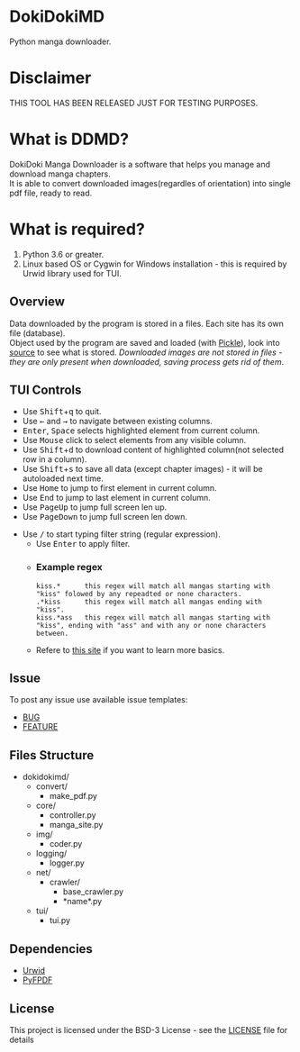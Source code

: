 # DokiDokiMD
Python manga downloader.

# Disclaimer
THIS TOOL HAS BEEN RELEASED JUST FOR TESTING PURPOSES.

# What is DDMD?
DokiDoki Manga Downloader is a software that helps you manage and download manga chapters.
<br>
It is able to convert downloaded images(regardles of orientation) into single pdf file, ready to read.

# What is required?
1. Python 3.6 or greater.
2. Linux based OS or Cygwin for Windows installation - this is required by Urwid library used for TUI.

## Overview
Data downloaded by the program is stored in a files. Each site has its own file (database).
<br>
Object used by the program are saved and loaded (with [Pickle](https://docs.python.org/3/library/pickle.html)), look into [source](core/manga_site.py) to see what is stored.
*Downloaded images are not stored in files - they are only present when downloaded, saving process gets rid of them*.

## TUI Controls
- Use <kbd>Shift</kbd>+<kbd>q</kbd> to quit.
- Use <kbd>←</kbd> and <kbd>→</kbd> to navigate between existing columns.
- <kbd>Enter</kbd>, <kbd>Space</kbd> selects highlighted element from current column.
- Use <kbd>Mouse</kbd> click to select elements from any visible column.
- Use <kbd>Shift</kbd>+<kbd>d</kbd> to download content of highlighted column(not selected row in a column).
- Use <kbd>Shift</kbd>+<kbd>s</kbd> to save all data (except chapter images) - it will be autoloaded next time.
- Use <kbd>Home</kbd> to jump to first element in current column.
- Use <kbd>End</kbd> to jump to last element in current column.
- Use <kbd>PageUp</kbd> to jump full screen len up.
- Use <kbd>PageDown</kbd> to jump full screen len down.

+ Use <kbd>/</kbd> to start typing filter string (regular expression).
  - Use <kbd>Enter</kbd> to apply filter.
  - ### Example regex
    ```
    kiss.*      this regex will match all mangas starting with "kiss" folowed by any repeadted or none characters.
    .*kiss      this regex will match all mangas ending with "kiss".
    kiss.*ass   this regex will match all mangas starting with "kiss", ending with "ass" and with any or none characters between.
    ```
  - Refere to [this site](https://regex101.com/) if you want to learn more basics.
  
## Issue
To post any issue use available issue templates:
- [BUG](.github/ISSUE_TEMPLATE/bug_report.md)
- [FEATURE](.github/ISSUE_TEMPLATE/feature_request.md)

## Files Structure
- dokidokimd/
  - convert/
    - make_pdf.py
  - core/
    - controller.py
    - manga_site.py
  - img/
    - coder.py
  - logging/
    - logger.py
  - net/
    - crawler/
      - base_crawler.py
      - \*name\*.py
  - tui/
    - tui.py

## Dependencies
- [Urwid](https://github.com/urwid/urwid)
- [PyFPDF](https://github.com/reingart/pyfpdf)

## License
This project is licensed under the BSD-3 License - see the [LICENSE](LICENSE) file for details
